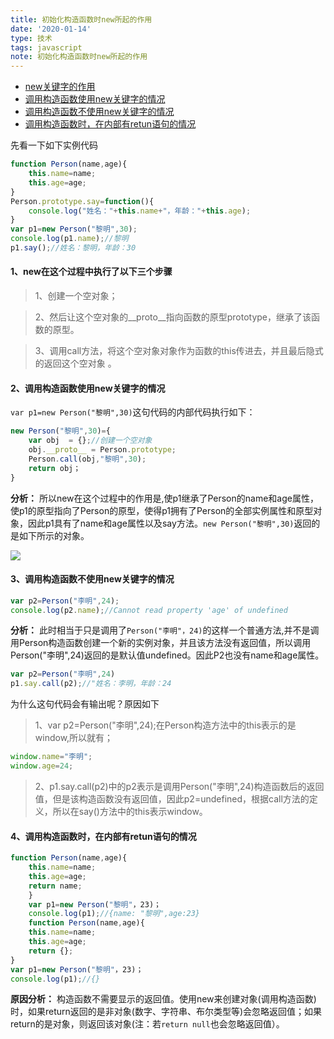```yaml
---
title: 初始化构造函数时new所起的作用
date: '2020-01-14'
type: 技术
tags: javascript
note: 初始化构造函数时new所起的作用
---
```

<ul>
    <li><a href="#new">new关键字的作用</a></li>
    <li><a href="#useNew">调用构造函数使用new关键字的情况</a></li>
    <li><a href="#noNew">调用构造函数不使用new关键字的情况</a></li>
    <li><a href="#return">调用构造函数时，在内部有retun语句的情况</a></li>
</ul>

先看一下如下实例代码
```javascript
function Person(name,age){
    this.name=name;
    this.age=age;
}
Person.prototype.say=function(){
    console.log("姓名："+this.name+"，年龄："+this.age);				
}
var p1=new Person("黎明",30);
console.log(p1.name);//黎明
p1.say();//姓名：黎明，年龄：30
```

<h4><span id="new">1、new在这个过程中执行了以下三个步骤</span></h4>

> 1、创建一个空对象；  

> 2、然后让这个空对象的__proto__指向函数的原型prototype，继承了该函数的原型。   

> 3、调用call方法，将这个空对象对象作为函数的this传进去，并且最后隐式的返回这个空对象 。

<h4><span id="useNew">2、调用构造函数使用new关键字的情况</span></h4>

`var p1=new Person("黎明",30)`这句代码的内部代码执行如下： 

```javascript
new Person("黎明",30)={
    var obj  = {};//创建一个空对象 
    obj.__proto__ = Person.prototype;   
    Person.call(obj,"黎明",30);
    return obj；
}
```
**分析：** 所以new在这个过程中的作用是,使p1继承了Person的name和age属性，使p1的原型指向了Person的原型，使得p1拥有了Person的全部实例属性和原型对象，因此p1具有了name和age属性以及say方法。`new Person("黎明",30)`返回的是如下所示的对象。

![](https://user-gold-cdn.xitu.io/2019/4/5/169ed224f2de8e81?w=452&h=191&f=png&s=14037)

<h4><span id="noNew">3、调用构造函数不使用new关键字的情况</span></h4>

```javascript	
var p2=Person("李明",24);
console.log(p2.name);//Cannot read property 'age' of undefined
```
**分析：** 此时相当于只是调用了`Person("李明"，24)`的这样一个普通方法,并不是调用Person构造函数创建一个新的实例对象，并且该方法没有返回值，所以调用Person("李明",24)返回的是默认值undefined。因此P2也没有name和age属性。

```javascript
var p2=Person("李明",24)
p1.say.call(p2);//"姓名：李明，年龄：24
```
为什么这句代码会有输出呢？原因如下    
>1、var p2=Person("李明",24);在Person构造方法中的this表示的是window,所以就有；

```javascript    
window.name="李明";
window.age=24;
```
>2、p1.say.call(p2)中的p2表示是调用Person("李明",24)构造函数后的返回值，但是该构造函数没有返回值，因此p2=undefined，根据call方法的定义，所以在say()方法中的this表示window。

<h4><span id="return">4、调用构造函数时，在内部有retun语句的情况</span></h4>

```javascript	 
function Person(name,age){
	this.name=name;
	this.age=age;
	return name;
	}
	var p1=new Person("黎明"，23)；
	console.log(p1);//{name: "黎明",age:23}
	function Person(name,age){
	this.name=name;
	this.age=age;
	return {};
}
var p1=new Person("黎明"，23)；
console.log(p1);//{}
```
**原因分析：** 构造函数不需要显示的返回值。使用new来创建对象(调用构造函数)时，如果return返回的是非对象(数字、字符串、布尔类型等)会忽略返回值；如果return的是对象，则返回该对象(注：若`return null`也会忽略返回值）。
<Valine></Valine>